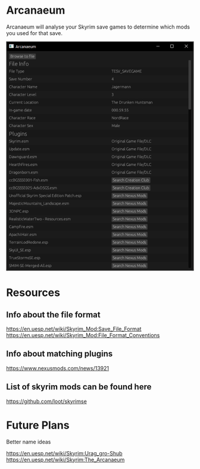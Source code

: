 # Arcanaeum
Arcanaeum will analyse your Skyrim save games to determine which mods you used for that save.

![Screenshot of Application](docs/screenshot.png)


# Resources

## Info about the file format
https://en.uesp.net/wiki/Skyrim_Mod:Save_File_Format
https://en.uesp.net/wiki/Skyrim_Mod:File_Format_Conventions


## Info about matching plugins
https://www.nexusmods.com/news/13921

## List of skyrim mods can be found here
https://github.com/loot/skyrimse


# Future Plans
Better name ideas

https://en.uesp.net/wiki/Skyrim:Urag_gro-Shub
https://en.uesp.net/wiki/Skyrim:The_Arcanaeum